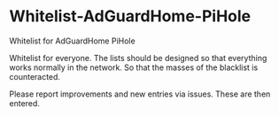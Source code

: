 # Whitelist-AdGuardHome-PiHole
Whitelist for AdGuardHome PiHole

Whitelist for everyone. The lists should be designed so that everything works normally in the network. So that the masses of the blacklist is counteracted.

Please report improvements and new entries via issues. These are then entered.
